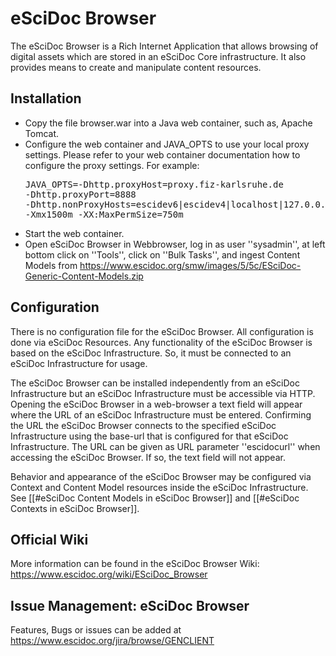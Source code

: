 # eSciDoc Browser 

The eSciDoc Browser is a Rich Internet Application that allows browsing of digital assets which are stored in an eSciDoc Core infrastructure. It also provides means to create and manipulate content resources.  
## Installation 

* Copy the file browser.war into a Java web container, such as, Apache Tomcat.
* Configure the web container and JAVA_OPTS to use your local proxy settings. Please refer to your web container documentation how to configure the proxy settings. For example: <pre>JAVA_OPTS=-Dhttp.proxyHost=proxy.fiz-karlsruhe.de -Dhttp.proxyPort=8888 -Dhttp.nonProxyHosts=escidev6|escidev4|localhost|127.0.0.1|141.66.11.*|*.fiz-karlsruhe.de|www.escidoc.org|www.escidoc.de|escidev6.fiz-karlsruhe.de -Xmx1500m -XX:MaxPermSize=750m</pre>
* Start the web container.
* Open eSciDoc Browser in Webbrowser, log in as user ''sysadmin'', at left bottom click on ''Tools'', click on ''Bulk Tasks'', and ingest Content Models from https://www.escidoc.org/smw/images/5/5c/ESciDoc-Generic-Content-Models.zip

## Configuration
There is no configuration file for the eSciDoc Browser. All configuration is done via eSciDoc Resources.
Any functionality of the eSciDoc Browser is based on the eSciDoc Infrastructure. So, it must be connected to an eSciDoc Infrastructure for usage. 

The eSciDoc Browser can be installed independently from an eSciDoc Infrastructure but an eSciDoc Infrastructure must be accessible via HTTP. Opening the eSciDoc Browser in a web-browser a text field will appear where the URL of an eSciDoc Infrastructure must be entered. Confirming the URL the eSciDoc Browser connects to the specified eSciDoc Infrastructure using the base-url that is configured for that eSciDoc Infrastructure. The URL can be given as URL parameter ''escidocurl'' when accessing the eSciDoc Browser. If so, the text field will not appear.

Behavior and appearance of the eSciDoc Browser may be configured via Context and Content Model resources inside the eSciDoc Infrastructure. See [[#eSciDoc Content Models in eSciDoc Browser]] and [[#eSciDoc Contexts in eSciDoc Browser]].

## Official Wiki 
More information can be found in the eSciDoc Browser Wiki:  https://www.escidoc.org/wiki/ESciDoc_Browser

## Issue Management: eSciDoc Browser 
Features, Bugs or issues can be added at https://www.escidoc.org/jira/browse/GENCLIENT
